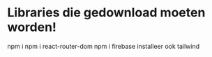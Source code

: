 # Libraries die gedownload moeten worden!
npm i 
npm i react-router-dom
npm i firebase
installeer ook tailwind
